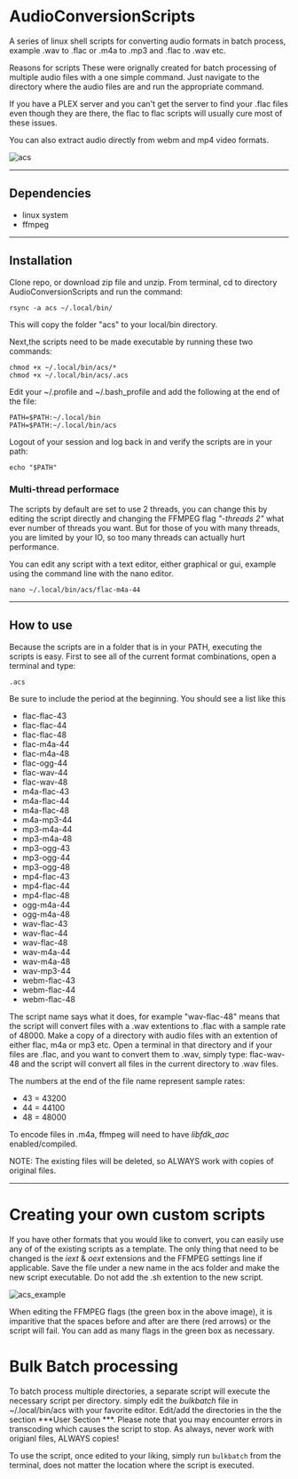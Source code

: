 # AudioConversionScripts
 A series of linux shell scripts for converting audio formats in batch process, example .wav to .flac   or .m4a to .mp3 and .flac to .wav etc.

Reasons for scripts
 These were orignally created for batch processing of multiple audio files with a one simple command. Just navigate to the directory where the audio files are and run the appropriate command.

 If you have a PLEX server and you can't get the server to find your .flac files even though they are there, the flac to flac scripts will usually cure most of these issues.
 
 You can also extract audio directly from webm and mp4 video formats.

![acs](https://user-images.githubusercontent.com/69424808/134647094-35839985-142f-4b45-b255-190c8b0b0fa9.gif)

----------------------

## Dependencies
 * linux system
 * ffmpeg

---------------------

## Installation
 Clone repo, or download zip file and unzip. From terminal, cd to directory AudioConversionScripts and run the command:

 `rsync -a acs ~/.local/bin/`

 This will copy the folder "acs" to your local/bin directory. 

 Next,the scripts need to be made executable by running these two commands:

 `chmod +x ~/.local/bin/acs/*`\
 `chmod +x ~/.local/bin/acs/.acs`

 Edit your ~/.profile and ~/.bash_profile and add the following at the end of the file:

 `PATH=$PATH:~/.local/bin`\
 `PATH=$PATH:~/.local/bin/acs`

 Logout of your session and log back in and verify the scripts are in your path:

 `echo "$PATH"`

 
### Multi-thread performace
 The scripts by default are set to use 2 threads, you can change this by editing the script directly and changing the FFMPEG flag *"-threads 2"* what ever number of threads you want. But for those of you with many threads, you are limited by your IO, so too many threads can actually  hurt performance.

 You can edit any script with a text editor, either graphical or gui, example using the command line with the nano editor.
 
 `nano ~/.local/bin/acs/flac-m4a-44`

---------------------

## How to use
 Because the scripts are in a folder that is in your PATH, executing the scripts is easy. First to see all of the current format combinations, open a terminal and type:

 `.acs` 

 Be sure to include the period at the beginning. You should see a list like this

 * flac-flac-43
 * flac-flac-44
 * flac-flac-48
 * flac-m4a-44
 * flac-m4a-48
 * flac-ogg-44
 * flac-wav-44
 * flac-wav-48
 * m4a-flac-43
 * m4a-flac-44
 * m4a-flac-48
 * m4a-mp3-44
 * mp3-m4a-44
 * mp3-m4a-48
 * mp3-ogg-43
 * mp3-ogg-44
 * mp3-ogg-48
 * mp4-flac-43
 * mp4-flac-44
 * mp4-flac-48
 * ogg-m4a-44
 * ogg-m4a-48
 * wav-flac-43
 * wav-flac-44
 * wav-flac-48
 * wav-m4a-44
 * wav-m4a-48
 * wav-mp3-44
 * webm-flac-43
 * webm-flac-44
 * webm-flac-48

 The script name says what it does, for example "wav-flac-48" means that the script will convert files with a .wav extentions to .flac with a sample rate of 48000. Make a copy of a directory with audio files with an extention of either flac, m4a or
 mp3 etc. Open a terminal in that directory and if your files are .flac, and you want to convert them to .wav, simply type: flac-wav-48 and the script will convert all files in the current directory to .wav files. 

 The numbers at the end of the file name represent sample rates:
 * 43 = 43200
 * 44 = 44100
 * 48 = 48000

 To encode files in .m4a, ffmpeg will need to have *libfdk_aac* enabled/compiled.

 NOTE: The existing files will be deleted, so ALWAYS work with copies of original files.

---------------------

# Creating your own custom scripts
 If you have other formats that you would like to convert, you can easily use any of of the existing scripts as a template. The only thing that need to be changed is the *iext* & *oext* extensions and the FFMPEG settings line if applicable. Save the file under a new name in the acs folder and make the new script executable. Do not add the .sh extention to the new script.

![acs_example](https://user-images.githubusercontent.com/69424808/134644593-0fbfa4fc-a6dd-44d2-9c5a-0ab96c602b16.png)

 When editing the FFMPEG flags (the green box in the above image), it is imparitive that the spaces before and after are there (red arrows) or the script will fail. You can add as many flags in the green box as necessary.

# Bulk Batch processing
 To batch process multiple directories, a separate script will execute the necessary script per directory. simply edit the *bulkbatch* file in ~/.local/bin/acs with your favorite editor. Edit/add the directories in the the section ***User Section ***. Please note that you may encounter errors in transcoding which causes the script to stop. As always, never work with origianl files, ALWAYS copies!

 To use the script, once edited to your liking, simply run `bulkbatch` from the terminal, does not matter the location where the script is executed.
